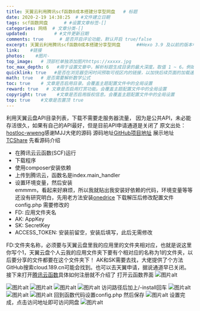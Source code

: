 ```yaml
---
title: 天翼云利用腾讯scf函数0成本搭建分享型网盘   # 标题
date: 2020-2-19 14:38:25  # #文件建立日期
tags: scf函数网盘      # #设置文章标签-[]
categories: 网络  # 文章分类-[]
updated:          # #文件更新日期
comments: true      # 是否开启评论功能，默认开启 true/false
excerpt: 天翼云利用腾讯scf函数0成本搭建分享型网盘      ##Hexo 3.9 及以前的版本中，只能通过添加 <!-- more --> 标记来保留文章摘要（当然 Stun 主题也提供了自动保留摘要的功能）。在 Hexo 4.0 及以后的版本中，可以通过在 Front-Matter 中使用 excerpt 来设置文章摘要。
link:    #链接
photos:    #图片-
top_image:   # 顶部栏单独添加图片https://xxxxx.jpg
toc_max_depth: 6   #用于设置文章中，解析标题生成目录的最大深度。取值 1 ~ 6。例如：toc_max_depth: 3，只会解析文中的 h1, h2, h3 来生成目录
quicklink: true   #是否在浏览器空闲时间预取可视区内的链接，以加快后续页面的加载速度
math: true   # 是否需要解析数学公式
toc: true    # 文章是否启用目录。会覆盖主题配置文件中的全局设置
reward: true   # 文章是否启用打赏功能。会覆盖主题配置文件中的全局设置
copyright: true    #文章是否启用版权信息。会覆盖主题配置文件中的全局设置
top: true    #文章是否置顶 true
---
```

利用天翼云盘API目录列表，下载不需要走服务器流量，
因为是公共API，未必能存活很久，如果有自己的API最好，但是目前API申请通道是关闭了
原文出处：[hostloc-wweng](https://www.hostloc.com/thread-640211-1-1.html)感谢MJJ大佬的源码
源码地址[GitHub项目地址](https://github.com/xytoki/TCShare)
展示地址[TCShare](http://env-3379049.cloud.cloudraft.cn)
先看源码介绍
* 在腾讯云云函数(SCF)运行
* 下载程序
* 使用composer安装依赖
* 上传到腾讯云，函数名是index.main_handler
* 设置环境变量，然后安装  
emmmm，看起来好麻烦，所以我就贴出我安装好依赖的代码，环境变量等等还没有研究明白，先用老方法安装[onedrice](https://alphaone-my.sharepoint.cn/:u:/g/personal/359569928_mqk_me/ERvrbUMHn0FGi4YjigMHFagBbTTS7wKmrM470unryMzPGg?e=vHMgBg)
下载解压后修改配置文件config.php
需要修改的
* FD: 应用文件夹名
* AK: AppKey
* SK: SecretKey
* ACCESS_TOKEN: 安装前留空，安装后填写，此后无需修改

FD:文件夹名称，必须要与天翼云盘里我的应用里的文件夹相对应，也就是说这里你写个1，天翼云盘个人云我的应用文件夹下要有个相对应的名称为1的文件夹，以后要分享的文件都要在这个文件夹下！
AK和SK需要去找，大佬提供了个方法GitHub搜索cloud.189.cn可能会找到。也可以去天翼申请，据说通道早已关闭。
接下来打开[腾讯云函数](https://console.cloud.tencent.com/scf)具体如何注册就不介绍了
打开云函数界面
![图片alt](https://img.alicdn.com/imgextra/i1/2252276106/O1CN01iIStiH1uyaxjqk2po_!!2252276106.png)

![图片alt](https://img.alicdn.com/imgextra/i2/2252276106/O1CN01454Vz11uyaxmgG9nD_!!2252276106.png)
![图片alt](https://img.alicdn.com/imgextra/i2/2252276106/O1CN01Yhvqpa1uyaxjqkyzt_!!2252276106.png)
![图片alt](https://img.alicdn.com/imgextra/i1/2252276106/O1CN01NLodhk1uyaxhvUnlV_!!2252276106.png)
![图片alt](https://img.alicdn.com/imgextra/i4/2252276106/O1CN01Pd7nTD1uyaxbwaVwf_!!2252276106.png)
访问路径后加上/-install回车
![图片alt](https://img.alicdn.com/imgextra/i4/2252276106/O1CN01huM1O51uyaxjqleYP_!!2252276106.png)
![图片alt](https://img.alicdn.com/imgextra/i2/2252276106/O1CN01NVSTyV1uyaxjqleYW_!!2252276106.png)
![图片alt](https://img.alicdn.com/imgextra/i1/2252276106/O1CN01vKuPg01uyaxhvWHEq_!!2252276106.png)
回到函数代码设置config.php
然后保存
![图片alt](https://img.alicdn.com/imgextra/i4/2252276106/O1CN01bViWeB1uyaxltI45X_!!2252276106.png)
设置完成，点击访问地址即可访问网盘
![图片alt](https://img.alicdn.com/imgextra/i2/2252276106/O1CN01MF0dEH1uyaxnEIztJ_!!2252276106.png)
